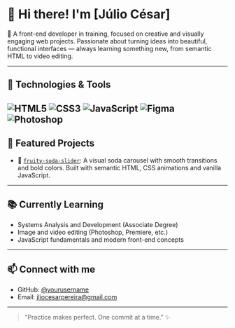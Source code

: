# 👋 Hi there! I'm [Júlio César]

🎯 A front-end developer in training, focused on creative and visually engaging web projects. Passionate about turning ideas into beautiful, functional interfaces — always learning something new, from semantic HTML to video editing.

---

## 🚀 Technologies & Tools

![HTML5](https://img.shields.io/badge/-HTML5-E34F26?style=flat&logo=html5&logoColor=fff)
![CSS3](https://img.shields.io/badge/-CSS3-1572B6?style=flat&logo=css3)
![JavaScript](https://img.shields.io/badge/-JavaScript-F7DF1E?style=flat&logo=javascript&logoColor=000)
![Figma](https://img.shields.io/badge/-Figma-000?style=flat&logo=figma)
![Photoshop](https://img.shields.io/badge/-Photoshop-31A8FF?style=flat&logo=adobe-photoshop&logoColor=fff)
---

## 📂 Featured Projects

- 🎨 [`fruity-soda-slider`](https://github.com/yourusername/fruity-soda-slider): A visual soda carousel with smooth transitions and bold colors. Built with semantic HTML, CSS animations and vanilla JavaScript.

---

## 📚 Currently Learning

- Systems Analysis and Development (Associate Degree)
- Image and video editing (Photoshop, Premiere, etc.)
- JavaScript fundamentals and modern front-end concepts

---

## 📫 Connect with me

- GitHub: [@yourusername](https://github.com/JuiloCesarDev)  
- Email: jliocesarpereira@gmail.com

---

> "Practice makes perfect. One commit at a time." ✨
